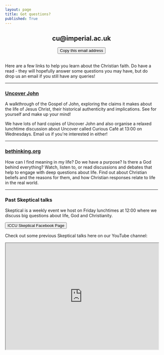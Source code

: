```yaml
---
layout: page
title: Got questions?
published: True
---
```


<script src="/assets/js/clipboard.min.js"></script>
<script>new ClipboardJS('.copy-button');</script>
<center>
  <h2 id="email-address">cu@imperial.ac.uk</h2>
  <button class="copy-button" data-clipboard-text="cu@imperial.ac.uk" id="copy-email-button" onclick="sayCopied()">Copy this email address</button>
  <br><br>
</center>

<script>
  const sayCopied = () => {
    var copyEmailButton = document.getElementById('copy-email-button');
    copyEmailButton.innerHTML = 'Copied!';
    copyEmailButton.style.backgroundColor = '#9CCF31';
    copyEmailButton.style.color = '#FFFFFF';
    copyEmailButton.style.fontWeight = '700';
  }
</script>

Here are a few links to help you learn about the Christian faith. Do have a read - they will hopefully answer some questions you may have, but do drop us an email if you still have any queries!

***

### [Uncover John](http://www.uncover.org.uk/john)

A walkthrough of the Gospel of John, exploring the claims it makes about the life of Jesus Christ, their historical authenticity and implications. See for yourself and make up your mind!

We have lots of hard copies of Uncover John and also organise a relaxed lunchtime discussion about Uncover called Curious Café at 13:00 on Wednesdays. Email us if you're interested in either!

***

### [bethinking.org](https://bethinking.org)

How can I find meaning in my life? Do we have a purpose? Is there a God behind everything? Watch, listen to, or read discussions and debates that help to engage with deep questions about life. Find out about Christian beliefs and the reasons for them, and how Christian responses relate to life in the real world.

***

### Past Skeptical talks

Skeptical is a weekly event we host on Friday lunchtimes at 12:00 where we discuss big questions about life, God and Christianity.

[<button>ICCU Skeptical Facebook Page</button>](https://fb.com/iccu.skeptical)

Check out some previous Skeptical talks here on our YouTube channel:

<iframe src="http://www.youtube.com/embed/?listType=user_uploads&list=ImperialCU" width="100%" height="350px"></iframe>
